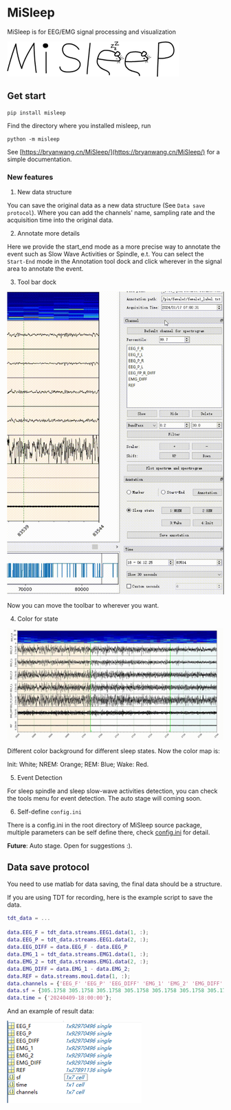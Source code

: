 # MiSleep
MiSleep is for EEG/EMG signal processing and visualization

![logo](resources/entire_logo.png)

## Get start
```shell
pip install misleep
```

Find the directory where you installed misleep, run
```shell
python -m misleep
```

See [https://bryanwang.cn/MiSleep/](https://bryanwang.cn/MiSleep/) for a simple documentation.

### New features
1. New data structure

You can save the original data as a new data structure (See `Data save protocol`).
Where you can add the channels' name, sampling rate and the acquisition time into 
the original data.

2. Annotate more details

Here we provide the start_end mode as a more precise way to annotate the event such
as Slow Wave Activities or Spindle, e.t. You can select the `Start-End` mode in
the Annotation tool dock and click wherever in the signal area to annotate the 
event.

3. Tool bar dock

![dock](resources/dockoperation.gif)

Now you can move the toolbar to wherever you want.

4. Color for state

![statecolor](resources/statecolor.gif)

Different color background for different sleep states. Now the color map is:

Init: White; NREM: Orange; REM: Blue; Wake: Red.

5. Event Detection

For sleep spindle and sleep slow-wave activities detection, you can check the tools menu for event detection. The auto stage will coming soon.

6. Self-define `config.ini`

There is a config.ini in the root directory of MiSleep source package, multiple parameters can be self define there, check [config.ini](https://bryanwang.cn/MiSleep/#config-file) for detail.

**Future**: Auto stage. Open for suggestions :).



## Data save protocol
You need to use matlab for data saving, the final data should be a structure.


If you are using TDT for recording, here is the example script to save the data.
```matlab
tdt_data = ...

data.EEG_F = tdt_data.streams.EEG1.data(1, :);
data.EEG_P = tdt_data.streams.EEG1.data(2, :);
data.EEG_DIFF = data.EEG_F - data.EEG_P
data.EMG_1 = tdt_data.streams.EMG1.data(1, :);
data.EMG_2 = tdt_data.streams.EMG1.data(2, :);
data.EMG_DIFF = data.EMG_1 - data.EMG_2;
data.REF = data.streams.mou1.data(1, :);
data.channels = {'EEG_F' 'EEG_P' 'EEG_DIFF' 'EMG_1' 'EMG_2' 'EMG_DIFF' 'REF'};
data.sf = {305.1758 305.1758 305.1758 305.1758 305.1758 305.1758 305.1758};
data.time = {'20240409-18:00:00'};  
```
And an example of result data:

![Alt text](resources/matdata.png)
